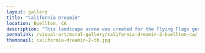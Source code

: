 ```yaml
---
layout: gallery
title: "California Dreamin"
location: Buellton, CA
description: "This landscape scene was created for the Flying Flags general store in Buellton California. It was painted in studio on non-woven media and then installed on site."
permalink: /visual-art/mural-gallery/california-dreamin-2-buellton-ca/
thumbnail: california-dreamin-2-th.jpg
---
```

